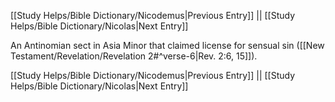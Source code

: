 [[Study Helps/Bible Dictionary/Nicodemus|Previous Entry]]  ||  [[Study Helps/Bible Dictionary/Nicolas|Next Entry]]

 An Antinomian sect in Asia Minor that claimed license for sensual sin ([[New Testament/Revelation/Revelation 2#^verse-6|Rev. 2:6, 15]]).

[[Study Helps/Bible Dictionary/Nicodemus|Previous Entry]]  ||  [[Study Helps/Bible Dictionary/Nicolas|Next Entry]]